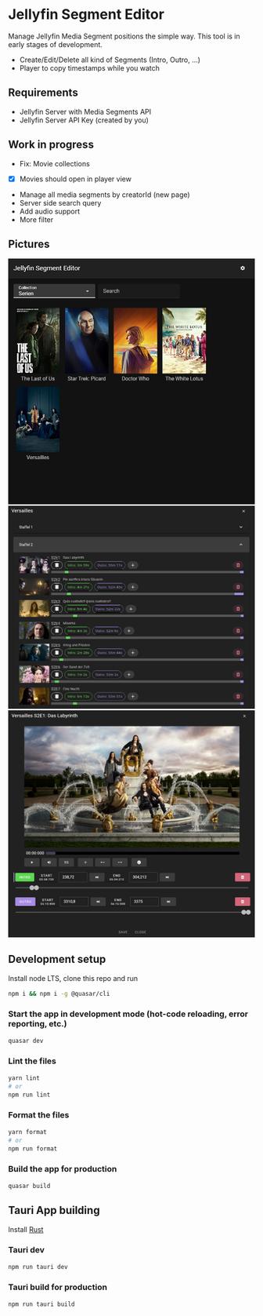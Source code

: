 # Jellyfin Segment Editor

Manage Jellyfin Media Segment positions the simple way. This tool is in early stages of development.

* Create/Edit/Delete all kind of Segments (Intro, Outro, ...)
* Player to copy timestamps while you watch

## Requirements

* Jellyfin Server with Media Segments API
* Jellyfin Server API Key (created by you)

## Work in progress

* Fix: Movie collections
* [X] Movies should open in player view
* Manage all media segments by creatorId (new page)
* Server side search query
* Add audio support
* More filter

## Pictures

![Overview](docs/editor-overview.png)
![TV Shows](docs/editor-tvshow.png)
![Player](docs/player-editor.png)

## Development setup

Install node LTS, clone this repo and run

```bash
npm i && npm i -g @quasar/cli
```

### Start the app in development mode (hot-code reloading, error reporting, etc.)

```bash
quasar dev
```

### Lint the files

```bash
yarn lint
# or
npm run lint
```

### Format the files

```bash
yarn format
# or
npm run format
```

### Build the app for production

```bash
quasar build
```

## Tauri App building
Install [Rust](https://www.rust-lang.org/learn/get-started)

### Tauri dev

```bash
npm run tauri dev
```

### Tauri build for production

```bash
npm run tauri build
```
